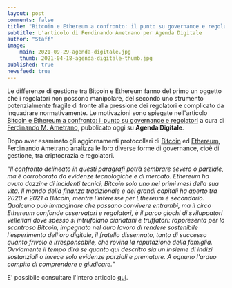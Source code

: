 ```yaml
---
layout: post
comments: false
title: "Bitcoin e Ethereum a confronto: il punto su governance e regolatori"
subtitle: L'articolo di Ferdinando Ametrano per Agenda Digitale
author: "Staff"
image:
    main: 2021-09-29-agenda-digitale.jpg
    thumb: 2021-04-18-agenda-digitale-thumb.jpg
published: true
newsfeed: true
---
```


Le differenze di gestione tra Bitcoin e Ethereum fanno del primo un oggetto che i regolatori non possono manipolare, del secondo uno strumento potenzialmente fragile di fronte alla pressione dei regolatori e complicato da inquadrare normativamente. Le motivazioni sono spiegate nell'articolo [Bitcoin e Ethereum a confronto: il punto su governance e regolatori](https://www.agendadigitale.eu/cittadinanza-digitale/bitcoin-e-ethereum-a-confronto-il-punto-su-governance-e-regolatori/) a cura di [Ferdinando M. Ametrano](https://ametrano.net/), pubblicato oggi su **Agenda Digitale**.

Dopo aver esaminato gli aggiornamenti protocollari di [Bitcoin](https://dgi.io/2021/08/06/agenda-digitale.html) ed [Ethereum](https://dgi.io/2021/09/21/agenda-digitale.html), Ferdinando Ametrano analizza le loro diverse forme di governance, cioè di gestione, tra criptocrazia e regolatori.

"_Il confronto delineato in questi paragrafi potrà sembrare severo o parziale, ma è corroborato da evidenze tecnologiche e di mercato. Ethereum ha avuto dozzine di incidenti tecnici, Bitcoin solo uno nei primi mesi della sua vita. Il mondo della finanza tradizionale e dei grandi capitali ha aperto tra 2020 e 2021 a Bitcoin, mentre l'interesse per Ethereum è secondario.
Qualcuno può immaginare che possano convivere entrambi, ma il circo Ethereum confonde osservatori e regolatori, è il parco giochi di sviluppatori velleitari dove spesso si intrufolano ciarlatani e truffatori: rappresenta per lo scontroso Bitcoin, impegnato nel duro lavoro di rendere sostenibile l'esperimento dell'oro digitale, il fratello dissennato, tanto di successo quanto frivolo e irresponsabile, che rovina la reputazione della famiglia.
Ovviamente il tempo dirà se quanto qui descritto sia un insieme di indizi sostanziali o invece solo evidenze parziali e premature. A ognuno l'arduo compito di comprendere e giudicare._"

E' possibile consultare l'intero articolo [qui](https://www.agendadigitale.eu/cittadinanza-digitale/bitcoin-e-ethereum-a-confronto-il-punto-su-governance-e-regolatori/).
